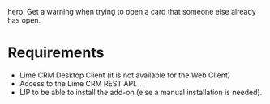 hero: Get a warning when trying to open a card that someone else already has open.

# Requirements

* Lime CRM Desktop Client (it is not available for the Web Client)
* Access to the Lime CRM REST API.
* LIP to be able to install the add-on (else a manual installation is needed).